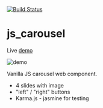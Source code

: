 [![Build Status](https://travis-ci.org/4db/js_carousel.svg?branch=master)](https://travis-ci.org/4db/js_carousel)

# js_carousel

Live [demo](https://4db.github.io/js_carousel/static_build/)

![demo](https://4db.github.io/js_carousel/static_build/demo_readme.png "Demo image")

Vanilla JS carousel web component.
- 4 slides with image
- "left" / "right" buttons
- Karma.js - jasmine for testing
